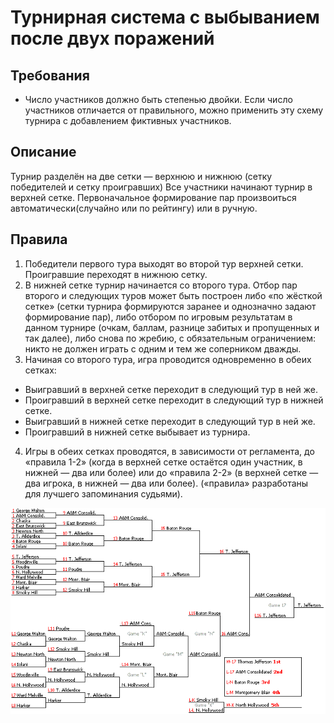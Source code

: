 
# Турнирная система с выбыванием после двух поражений

## Требования
 - Число участников должно быть степенью двойки. Если число участников
 отличается от правильного, можно применить эту схему турнира с добавлением
 фиктивных участников.

## Описание

Турнир разделён на две сетки — верхнюю и нижнюю (сетку победителей и сетку проигравших) 
Все участники начинают турнир в верхней сетке. Первоначальное формирование пар
произвоиться автоматически(случайно или по рейтингу) или в ручную.

## Правила

1. Победители первого тура выходят во второй тур верхней сетки. Проигравшие переходят в нижнюю сетку.
2. В нижней сетке турнир начинается со второго тура. Отбор пар второго и следующих 
туров может быть построен либо «по жёсткой сетке» (сетки турнира формируются заранее 
и однозначно задают формирование пар), либо отбором по игровым результатам в 
данном турнире (очкам, баллам, разнице забитых и пропущенных и так далее), 
либо снова по жребию, с обязательным ограничением: никто не должен играть с одним 
и тем же соперником дважды.
3. Начиная со второго тура, игра проводится одновременно в обеих сетках: 
  - Выигравший в верхней сетке переходит в следующий тур в ней же.
  - Проигравший в верхней сетке переходит в следующий тур в нижней сетке.
  - Выигравший в нижней сетке переходит в следующий тур в ней же.
  - Проигравший в нижней сетке выбывает из турнира.
4. Игры в обеих сетках проводятся, в зависимости от регламента, до «правила 1-2» 
(когда в верхней сетке остаётся один участник, в нижней — два или более) или 
до «правила 2-2» (в верхней сетке — два игрока, в нижней — два или более). 
(«правила» разработаны для лучшего запоминания судьями).


![](./double-elimination.png)
